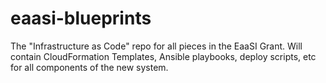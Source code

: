 # eaasi-blueprints
The "Infrastructure as Code" repo for all pieces in the EaaSI Grant. Will contain CloudFormation Templates, Ansible playbooks, deploy scripts, etc for all components of the new system.
